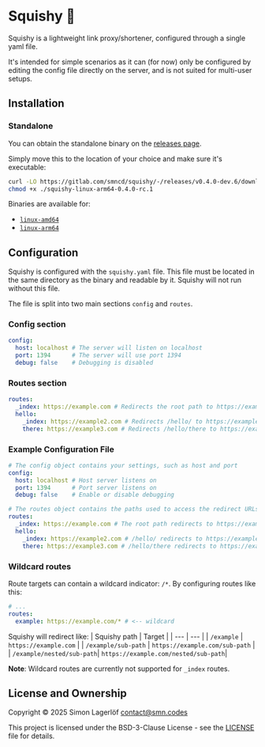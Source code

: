 Squishy 🧽
=======

Squishy is a lightweight link proxy/shortener, configured through a single yaml file. 

It's intended for simple scenarios as it can (for now) only be configured by editing the config file directly on the server, and is not suited for multi-user setups.

Installation
-------------

### Standalone

You can obtain the standalone binary on the [releases page](https://gitlab.com/smncd/squishy/-/releases).

Simply move this to the location of your choice and make sure it's executable:
```bash
curl -LO https://gitlab.com/smncd/squishy/-/releases/v0.4.0-dev.6/downloads/squishy-linux-arm64-0.4.0-rc.1
chmod +x ./squishy-linux-arm64-0.4.0-rc.1
```

Binaries are available for:
- [`linux-amd64`](https://gitlab.com/smncd/squishy/-/releases/v0.4.0-dev.6/downloads/squishy-linux-amd64-0.4.0-rc.1)
- [`linux-arm64`](https://gitlab.com/smncd/squishy/-/releases/v0.4.0-dev.6/downloads/squishy-linux-arm64-0.4.0-rc.1)

Configuration
-------------

Squishy is configured with the `squishy.yaml` file. This file must be located in the same directory as the binary and readable by it. Squishy will not run without this file.

The file is split into two main sections `config` and `routes`.

### Config section

```yaml
config:
  host: localhost # The server will listen on localhost
  port: 1394      # The server will use port 1394
  debug: false    # Debugging is disabled
```

### Routes section

```yaml
routes:
  _index: https://example.com # Redirects the root path to https://example.com
  hello:
    _index: https://example2.com # Redirects /hello/ to https://example2.com
    there: https://example3.com # Redirects /hello/there to https://example3.com
```

### Example Configuration File

```yaml
# The config object contains your settings, such as host and port
config:
  host: localhost # Host server listens on
  port: 1394      # Port server listens on
  debug: false    # Enable or disable debugging

# The routes object contains the paths used to access the redirect URLs
routes:
  _index: https://example.com # The root path redirects to https://example.com
  hello:
    _index: https://example2.com # /hello/ redirects to https://example2.com
    there: https://example3.com # /hello/there redirects to https://example3.com
```

### Wildcard routes

Route targets can contain a wildcard indicator: `/*`. By configuring routes like this:
```yaml
# ...
routes:
  example: https://example.com/* # <-- wildcard

```

Squishy will redirect like:
| Squishy path 				| Target   			                   |
| ---		   				| ---    			                   |
| `/example`   				| `https://example.com`                |
| `/example/sub-path` 		| `https://example.com/sub-path`	   |
| `/example/nested/sub-path`| `https://example.com/nested/sub-path`|

**Note**: Wildcard routes are currently not supported for `_index` routes.

License and Ownership
---------------------

Copyright © 2025 Simon Lagerlöf <contact@smn.codes>

This project is licensed under the BSD-3-Clause License - see the [LICENSE](LICENSE) file for details.
